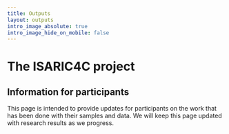 ```yaml
---
title: Outputs
layout: outputs
intro_image_absolute: true
intro_image_hide_on_mobile: false
---
```


# The ISARIC4C project

## Information for participants

This page is intended to provide updates for participants on the work that has been done with their samples and data. We will keep this page updated with research results as we progress.




